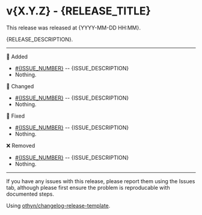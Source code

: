 # v{X.Y.Z} - {RELEASE_TITLE}

This release was released at {YYYY-MM-DD HH:MM}.

{RELEASE_DESCRIPTION}.

---

🌟 Added

- [#{ISSUE_NUMBER}]({ISSUE_LINK}) -- {ISSUE_DESCRIPTION}
- Nothing.

📝 Changed

- [#{ISSUE_NUMBER}]({ISSUE_LINK}) -- {ISSUE_DESCRIPTION}
- Nothing.

🐛 Fixed

- [#{ISSUE_NUMBER}]({ISSUE_LINK}) -- {ISSUE_DESCRIPTION}
- Nothing.

❌ Removed

- [#{ISSUE_NUMBER}]({ISSUE_LINK}) -- {ISSUE_DESCRIPTION}
- Nothing.

---

If you have any issues with this release, please report them using the Issues tab, although please first ensure the problem is reproducable with documented steps.

Using [othyn/changelog-release-template](https://github.com/othyn/changelog-release-template).
